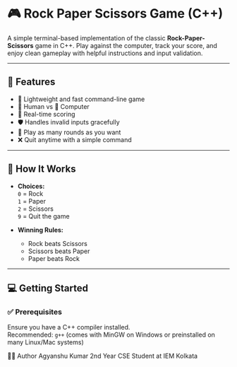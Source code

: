 # 🎮 Rock Paper Scissors Game (C++)

A simple terminal-based implementation of the classic **Rock-Paper-Scissors** game in C++. Play against the computer, track your score, and enjoy clean gameplay with helpful instructions and input validation.

---

## 📝 Features

- 🚀 Lightweight and fast command-line game  
- 👤 Human vs 🤖 Computer  
- 🎯 Real-time scoring  
- 🛡️ Handles invalid inputs gracefully  
- 🔁 Play as many rounds as you want  
- ❌ Quit anytime with a simple command

---

## 🧠 How It Works

- **Choices:**  
  `0` = Rock  
  `1` = Paper  
  `2` = Scissors  
  `9` = Quit the game

- **Winning Rules:**  
  - Rock beats Scissors  
  - Scissors beats Paper  
  - Paper beats Rock

---

## 💻 Getting Started

### ✅ Prerequisites

Ensure you have a C++ compiler installed.  
Recommended: `g++` (comes with MinGW on Windows or preinstalled on many Linux/Mac systems)




🧑‍💻 Author
Agyanshu Kumar
2nd Year CSE Student at IEM Kolkata


